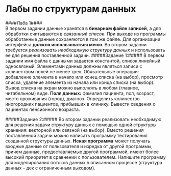 # Лабы по структурам данных
####Лаба 1####    
В первом задании данные хранятся в **бинарном файле записей**, а для обработки считываются в _связанный список_. При выходе из программы обработанные данные сохраняются в том же файле. Для организации интерфейса **должно использоваться меню**. Во втором задании требуется _реализовать необходимую структуру данных_ и использовать ее для решения поставленной задачи.
  #####Задание 1:#####
  В первом задании имя файла с данными задается константой, список линейный односвязный. Элементами данных должны являться записи с количеством полей не менее трех. Обязательные операции: добавление элемента в начало или конец списка (на выбор), просмотр списка, удаление элемента из начала или конца списка (на выбор). Вывод списка на экран можно выполнять в любом (главное, читабельном) виде. 
  **Поля данных:** фамилия пациента, пол, возраст, место проживания (город), диагноз. Определить количество иногородних пациентов, прибывших в клинику. Вывести сведения о пациентах пенсионного возраста.
  
  #####Задание 2:#####
  Во втором задании реализовать необходимую для решения задачи структуру данных с помощью одной структуры хранения: векторной или связной (на выбор). Вместо решения поставленной задачи можно написать программу тестирования созданной структуры данных.
  **Некая программа** может получать входные данные от пользователя и изредка от другой программы, причем данные, предоставляемые другой программой, имеют более высокий приоритет в сравнении с пользователем. Напишите программу для моделирования потоков данных в описанном процессе (структура данных – дек с ограниченным выходом).

